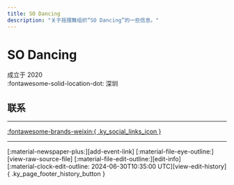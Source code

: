 ```yaml
---
title: SO Dancing
description: "关于摇摆舞组织“SO Dancing”的一些信息。"
---
```


# SO Dancing

成立于 2020  
:fontawesome-solid-location-dot: 深圳  


## 联系


---

 [:fontawesome-brands-weixin:{ .ky_social_links_icon }](# "SOdancing")

---

<div class="ky_page_footer" markdown>
<div class="ky_page_footer_trailing" markdown="span">
[:material-newspaper-plus:][add-event-link]
[:material-file-eye-outline:][view-raw-source-file]
[:material-file-edit-outline:][edit-info]
</div>
<div class="ky_page_footer_leading" markdown="span">
[:material-clock-edit-outline: 2024-06-30T10:35:00 UTC][view-edit-history]{ .ky_page_footer_history_button }
</div>
</div>

[add-event-link]: https://github.com/swingdance/events/issues/new?assignees=&labels=add+event&projects=&template=02-add_entity.yml&title=Add%20Event%3A%20zh_CN%20%E2%80%A2%20%3CName%3E&region=zh_CN&province=Guangdong&city=Shenzhen&org_id=so-dancing "添加活动"
[view-raw-source-file]: https://github.com/swingdance/orgs/blob/main/zh_CN/so-dancing.json "查看原始源文件"
[edit-info]: https://github.com/swingdance/orgs/issues/new?assignees=&labels=update+org&projects=&template=03-update_entity.yml&title=Update%20Org%3A%20zh_CN%20%E2%80%A2%20SO%20Dancing&region=zh_CN&id=so-dancing&name=SO%20Dancing "编辑信息"

[view-edit-history]: https://github.com/swingdance/orgs/commits/main/zh_CN/so-dancing.json "查看编辑历史"
